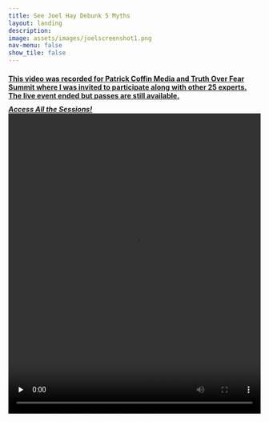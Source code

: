 ```yaml
---
title: See Joel Hay Debunk 5 Myths
layout: landing
description: 
image: assets/images/joelscreenshot1.png
nav-menu: false
show_tile: false
---
```

<style>
.video-js button{
	box-shadow: none;d

}
</style>
<!-- Main -->
<div id="main">
	<div class="inner" style="text-decoration: underline;"> 
		<h4 style="margin-bottom: 10px;">This video was recorded for Patrick Coffin Media and Truth Over Fear Summit where I was invited to participate along with other 25 experts. The live event ended but passes are still available.</h4>
		<a style="font-style: italic; font-weight: bold; margin-bottom: 20px;" href="http://joelwhay.krtra.com/t/5DGuc9hYxeYf" class="button small" target="_blank">Access All the Sessions!</a>
		<script src="https://vjs.zencdn.net/7.8.4/video.js"></script>
		<link href="https://unpkg.com/@silvermine/videojs-quality-selector/dist/css/quality-selector.css" rel="stylesheet">
		<script src="https://unpkg.com/@silvermine/videojs-quality-selector/dist/js/silvermine-videojs-quality-selector.min.js"></script>
		<video id="my-video" class="video-js vjs-theme-forest" controls preload="none" width="1290" height="600" poster="" data-setup="{}" style="width:100%;">
			<source src="https://s3-us-west-1.amazonaws.com/www.joelhay.com/Dr.+Joel+Hay%E2%80%94Busting+the+Top+Five+Myths+About+Covid-19+(1080p).mp4" type="video/mp4" label="1080P" selected="true">
			<source src="https://s3-us-west-1.amazonaws.com/www.joelhay.com/Dr.+Joel+Hay%E2%80%94Busting+the+Top+Five+Myths+About+Covid-19+(720p).mp4" type="video/mp4" label="720P">
			<source src="https://s3-us-west-1.amazonaws.com/www.joelhay.com/Dr.+Joel+Hay%E2%80%94Busting+the+Top+Five+Myths+About+Covid-19+(540p).mp4" type="video/mp4" label="540P">
			<p class="vjs-no-js">
			To view this video please enable JavaScript, and consider upgrading to a
			web browser that
			<a href="https://videojs.com/html5-video-support/" target="_blank">supports HTML5 video</a>
			</p>
  		</video>
		<br>
		<script>
			var myPlayer = videojs('my-video');
			myPlayer.controlBar.addChild('QualitySelector');
		</script>
	</div>
</div>
